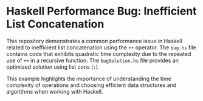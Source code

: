 # Haskell Performance Bug: Inefficient List Concatenation

This repository demonstrates a common performance issue in Haskell related to inefficient list concatenation using the `++` operator. The `bug.hs` file contains code that exhibits quadratic time complexity due to the repeated use of `++` in a recursive function. The `bugSolution.hs` file provides an optimized solution using list cons (`:`).

This example highlights the importance of understanding the time complexity of operations and choosing efficient data structures and algorithms when working with Haskell.